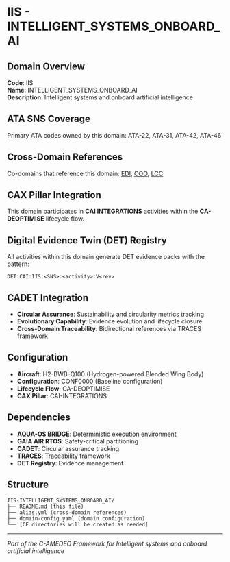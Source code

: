 # IIS - INTELLIGENT_SYSTEMS_ONBOARD_AI

## Domain Overview
**Code**: IIS  
**Name**: INTELLIGENT_SYSTEMS_ONBOARD_AI  
**Description**: Intelligent systems and onboard artificial intelligence

## ATA SNS Coverage
Primary ATA codes owned by this domain:
ATA-22, ATA-31, ATA-42, ATA-46

## Cross-Domain References
Co-domains that reference this domain:
[EDI](../EDI-*/), [OOO](../OOO-*/), [LCC](../LCC-*/)

## CAX Pillar Integration
This domain participates in **CAI INTEGRATIONS** activities within the **CA-DEOPTIMISE** lifecycle flow.

## Digital Evidence Twin (DET) Registry
All activities within this domain generate DET evidence packs with the pattern:
```
DET:CAI:IIS:<SNS>:<activity>:V<rev>
```

## CADET Integration
- **Circular Assurance**: Sustainability and circularity metrics tracking
- **Evolutionary Capability**: Evidence evolution and lifecycle closure
- **Cross-Domain Traceability**: Bidirectional references via TRACES framework

## Configuration
- **Aircraft**: H2-BWB-Q100 (Hydrogen-powered Blended Wing Body)
- **Configuration**: CONF0000 (Baseline configuration)
- **Lifecycle Flow**: CA-DEOPTIMISE
- **CAX Pillar**: CAI-INTEGRATIONS

## Dependencies
- **AQUA-OS BRIDGE**: Deterministic execution environment
- **GAIA AIR RTOS**: Safety-critical partitioning
- **CADET**: Circular assurance tracking
- **TRACES**: Traceability framework
- **DET Registry**: Evidence management

## Structure
```
IIS-INTELLIGENT_SYSTEMS_ONBOARD_AI/
├── README.md (this file)
├── alias.yml (cross-domain references)
├── domain-config.yaml (domain configuration)
└── [CE directories will be created as needed]
```

---
*Part of the C-AMEDEO Framework for Intelligent systems and onboard artificial intelligence*